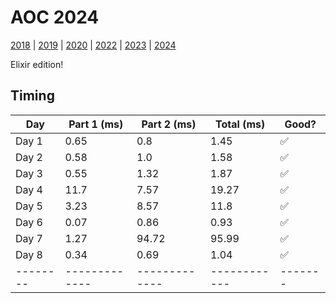 # AOC 2024

[2018](/2018) | [2019](/2019) | [2020](/2020) | [2022](/2022) | [2023](/2023) | [2024](/2024)

Elixir edition!

## Timing

| Day    | Part 1 (ms) | Part 2 (ms) | Total (ms) | Good? |
|--------|-------------|-------------|------------|-------|
| Day 1  | 0.65        | 0.8         | 1.45       | ✅    |
| Day 2  | 0.58        | 1.0         | 1.58       | ✅    |
| Day 3  | 0.55        | 1.32        | 1.87       | ✅    |
| Day 4  | 11.7        | 7.57        | 19.27      | ✅    |
| Day 5  | 3.23        | 8.57        | 11.8       | ✅    |
| Day 6  | 0.07        | 0.86        | 0.93       | ✅    |
| Day 7  | 1.27        | 94.72       | 95.99      | ✅    |
| Day 8  | 0.34        | 0.69        | 1.04       | ✅    |
|--------|-------------|-------------|------------|-------|